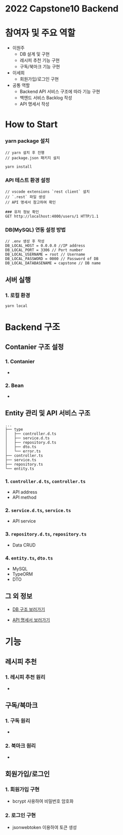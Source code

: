 # 2022 Capstone10 Backend
# 참여자 및 주요 역할

- 이원주
    - DB 설계 및 구현
    - 레시피 추천 기능 구현
    - 구독/북마크 기능 구현
- 이세희
     - 회원가입/로그인 구현
- 공통 역할
    - Backend API 서비스 구조에 따라 기능 구현
    - 백엔드 서비스 Backlog 작성
    - API 명세서 작성
# How to Start

### yarn package 설치
```shell
// yarn 설치 후 진행
// package.json 패키지 설치 

yarn install
```
### API 테스트 환경 설정
```shell
// vscode extensions `rest client` 설치
// `.rest` 파일 생성
// API 명세서 참고하여 확인

### 유저 정보 확인  
GET http://localhost:4000/users/1 HTTP/1.1

```
### DB(MySQL) 연동 설정 방법
```shell
// .env 생성 후 작성
DB_LOCAL_HOST = 0.0.0.0 //IP address
DB_LOCAL_PORT = 3306 // Port number
DB_LOCAL_USERNAME = root // Username
DB_LOCAL_PASSWORD = 0000 // Password of DB
DB_LOCAL_DATABASENAME = capstone // DB name
```

## 서버 실행

### 1. 로컬 환경

```shell
yarn local
```

# Backend 구조

## Contanier 구조 설정

### 1. Contanier
- 
### 2. Bean
- 
## Entity 관리 및 API 서비스 구조

```
...
├── type
│   ├── controller.d.ts
│   ├── service.d.ts
│   ├── repository.d.ts
│   ├── dto.ts
│   └── error.ts
├── controller.ts
├── service.ts
├── repository.ts
└── entity.ts
```

### 1. `controller.d.ts`, `controller.ts`

- API address
- API method

### 2. `service.d.ts`, `service.ts`

- API service

### 3. `repository.d.ts`, `repository.ts`

- Data CRUD

### 4. `entity.ts`, `dto.ts`

- MySQL
- TypeORM
- DTO

## 그 외 정보
- [DB 구조 보러가기](https://coal-bee-2c7.notion.site/DB-295b97c06f034e38a40c1c1876d8b2f3)

- [API 명세서 보러가기](https://coal-bee-2c7.notion.site/API-0f1484a8eeb648d3b3b9cbc1fc5542b9)

# 기능

## 레시피 추천
### 1. 레시피 추천 원리
- 
## 구독/북마크 
### 1. 구독 원리
- 
### 2. 북마크 원리
- 
## 회원가입/로그인

### 1. 회원가입 구현

- bcrypt 사용하여 비밀번호 암호화

### 2. 로그인 구현

- jsonwebtoken 이용하여 토큰 생성
